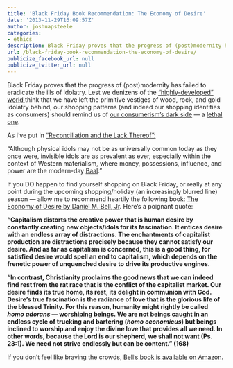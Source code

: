 ```yaml
---
title: 'Black Friday Book Recommendation: The Economy of Desire'
date: '2013-11-29T16:09:57Z'
author: joshuapsteele
categories:
- ethics
description: Black Friday proves that the progress of (post)modernity has failed to eradicate the ills of idolatry.
url: /black-friday-book-recommendation-the-economy-of-desire/
publicize_facebook_url: null
publicize_twitter_url: null
---
```

Black Friday proves that the progress of (post)modernity has failed to eradicate the ills of idolatry. Lest we denizens of the [“highly-developed” world ](http://en.wikipedia.org/wiki/List_of_countries_by_Human_Development_Index)think that we have left the primitive vestiges of wood, rock, and gold idolatry behind, our shopping patterns (and indeed our shopping identities as consumers) should remind us of [our consumerism’s dark side](http://www.bbc.co.uk/news/blogs-trending-25153350) — a [lethal one](http://blackfridaydeathcount.com/).

As I’ve put in [“Reconciliation and the Lack Thereof”:](https://joshuapsteele.com/reconciliation-and-the-lack-thereof/)

“Although physical idols may not be as universally common today as they once were, invisible idols are as prevalent as ever, especially within the context of Western materialism, where money, possessions, influence, and power are the modern-day [Baal](http://en.wikipedia.org/wiki/Baal).”

If you DO happen to find yourself shopping on Black Friday, or really at any point during the upcoming shopping/holiday (an increasingly blurred line) season — allow me to recommend heartily the following book: [The Economy of Desire by Daniel M. Bell, Jr](http://bakerpublishinggroup.com/books/the-economy-of-desire/283830). Here’s a poignant quote:

**“Capitalism distorts the creative power that is human desire by constantly creating new objects/idols for its fascination. It entices desire with an endless array of distractions. The enchantments of capitalist production are distractions precisely because they cannot satisfy our desire. And as far as capitalism is concerned, this is a good thing, for satisfied desire would spell an end to capitalism, which depends on the frenetic power of unquenched desire to drive its productive engines.**

**“In contrast, Christianity proclaims the good news that we can indeed find rest from the rat race that is the conflict of the capitalist market. Our desire finds its true home, its rest, its delight in communion with God. Desire’s true fascination is the radiance of love that is the glorious life of the blessed Trinity. For this reason, humanity might rightly be called *homo adorans* — worshiping beings. We are not beings caught in an endless cycle of trucking and bartering (*homo economicus*) but beings inclined to worship and enjoy the divine love that provides all we need. In other words, because the Lord is our shepherd, we shall not want (Ps. 23:1). We need not strive endlessly but can be content.” (168)**

If you don’t feel like braving the crowds, [Bell’s book is available on Amazon](http://www.amazon.com/Economy-Desire-The-Christianity-Capitalism/dp/0801035732).